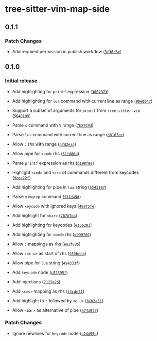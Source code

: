 # tree-sitter-vim-map-side

## 0.1.1

### Patch Changes

- Add required permission in publish workflow ([`3f36d3e`](https://github.com/Hdoc1509/tree-sitter-vim-map-side/commit/3f36d3ea76f51031797b420c840e3eb708cad0ee))

## 0.1.0

### Initial release

- Add highlighting for `printf` expression ([`3002373`](https://github.com/Hdoc1509/tree-sitter-vim-map-side/commit/300237397a0d6145a2961d11f54783b05b03ebc7))

- Add highlighting for `lua` command with current line as range ([`90e0047`](https://github.com/Hdoc1509/tree-sitter-vim-map-side/commit/90e0047a411b09da5306477b0ef8feb749cb1d79))

- Support a subset of arguments for `printf` from `tree-sitter-vim` ([`5648109`](https://github.com/Hdoc1509/tree-sitter-vim-map-side/commit/564810938861224d94c498ecc8bae3cf229bfcbc))

- Parse `s` command with `%` range ([`7b5929d`](https://github.com/Hdoc1509/tree-sitter-vim-map-side/commit/7b5929dc512bc80ab423d632c33e2d6ce9b823ee))

- Parse `lua` command with current line as range ([`d8163ec`](https://github.com/Hdoc1509/tree-sitter-vim-map-side/commit/d8163ec3694833a006a9a3e93bd0d88ad4d31817))

- Allow `:` rhs with range ([`a7d2eaa`](https://github.com/Hdoc1509/tree-sitter-vim-map-side/commit/a7d2eaa820cec16a4590bfee3ffa10137eab7d47))

- Allow pipe for `<cmd>` rhs ([`51fd80d`](https://github.com/Hdoc1509/tree-sitter-vim-map-side/commit/51fd80df0db2233ab9aef4080960db33659b600b))

- Parse `printf` expression as rhs ([`b190f8e`](https://github.com/Hdoc1509/tree-sitter-vim-map-side/commit/b190f8e747e977214c3732af4a8913add792e3f6))

- Highlight `<cmd>` and `<cr>` of commands different from keycodes ([`9cee22f`](https://github.com/Hdoc1509/tree-sitter-vim-map-side/commit/9cee22f58c699129d2a4ba41a40c00c54a46bad1))

- Add highlighting for pipe in `lua` string ([`6543167`](https://github.com/Hdoc1509/tree-sitter-vim-map-side/commit/65431678baae2f396c18ed67beaabcaf293f4065))

- Parse `vimgrep` command ([`f31d45d`](https://github.com/Hdoc1509/tree-sitter-vim-map-side/commit/f31d45da25ab69174e11c8d2de1094658597c9cd))

- Allow `keycode` with ignored keys ([`489f5fe`](https://github.com/Hdoc1509/tree-sitter-vim-map-side/commit/489f5fea7bf5d4129ddf914c7f00b26710e05a65))

- Add highlight for `<bar>` ([`78787b4`](https://github.com/Hdoc1509/tree-sitter-vim-map-side/commit/78787b4d04271c2eb46b425ad824342bb5f78f8f))

- Add highlighting for keycodes ([`e136281`](https://github.com/Hdoc1509/tree-sitter-vim-map-side/commit/e13628166763b4fe3c2e0fb973e599457594416e))

- Add highlighting for `<cmd>` rhs ([`e999700`](https://github.com/Hdoc1509/tree-sitter-vim-map-side/commit/e9997002ded0336b91e8c0638b351e30f5ff248f))

- Allow `:` mappings as rhs ([`ea2f885`](https://github.com/Hdoc1509/tree-sitter-vim-map-side/commit/ea2f8852040c4a3d48b398c6c8c4bffa6f613c4f))

- Allow `:<c-u>` as start of rhs ([`950bcca`](https://github.com/Hdoc1509/tree-sitter-vim-map-side/commit/950bccaa82faa30372483e585186f1e41d5e9aad))

- Allow pipe for `lua` string ([`494333f`](https://github.com/Hdoc1509/tree-sitter-vim-map-side/commit/494333f194adf18a007acc8c91b57670762312cb))

- Add `keycode` node ([`c82895f`](https://github.com/Hdoc1509/tree-sitter-vim-map-side/commit/c82895fed42cc20cd43c467c359a329bfa053b6e))

- Add injections ([`7127a26`](https://github.com/Hdoc1509/tree-sitter-vim-map-side/commit/7127a26b4ce2d6ab3663b4a7934b486ffb44b891))

- Add `<cmd>` mapping as rhs ([`f4cde21`](https://github.com/Hdoc1509/tree-sitter-vim-map-side/commit/f4cde2102a37b2e3671f069653b503e9e3a27403))

- Add highlight to `:` followed by `<c-u>` ([`beb2a51`](https://github.com/Hdoc1509/tree-sitter-vim-map-side/commit/beb2a514aabc161e03ec75a386a7b6207707a059))

- Allow `<bar>` as alternative of pipe ([`a74a9f3`](https://github.com/Hdoc1509/tree-sitter-vim-map-side/commit/a74a9f34711e83ada16e704e48d4b18ccde0b533))

### Patch Changes

- Ignore newlines for `keycode` node ([`a24495d`](https://github.com/Hdoc1509/tree-sitter-vim-map-side/commit/a24495db1b53ade8497bc71b61d10def38bb13f4))
